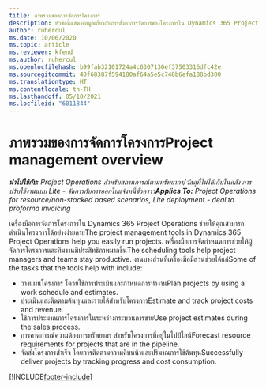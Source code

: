 ```yaml
---
title: ภาพรวมของการจัดการโครงการ
description: หัวข้อนี้แสดงข้อมูลเกี่ยวกับการตั้งค่าการจัดการของโครงการใน Dynamics 365 Project Operations
author: ruhercul
ms.date: 10/06/2020
ms.topic: article
ms.reviewer: kfend
ms.author: ruhercul
ms.openlocfilehash: b99fab32101724a4c6307136ef37503316dfc42e
ms.sourcegitcommit: 40f68387f594180af64a5e5c748b6efa188bd300
ms.translationtype: HT
ms.contentlocale: th-TH
ms.lasthandoff: 05/10/2021
ms.locfileid: "6011844"
---
```

# <a name="project-management-overview"></a><span data-ttu-id="175fa-103">ภาพรวมของการจัดการโครงการ</span><span class="sxs-lookup"><span data-stu-id="175fa-103">Project management overview</span></span>

<span data-ttu-id="175fa-104">_**นำไปใช้กับ:** Project Operations สำหรับสถานการณ์ตามทรัพยากร/วัสดุที่ไม่ได้เก็บในคลัง การปรับใช้งานแบบ Lite - จัดการกับการออกใบแจ้งหนี้ชั่วคราว_</span><span class="sxs-lookup"><span data-stu-id="175fa-104">_**Applies To:** Project Operations for resource/non-stocked based scenarios, Lite deployment - deal to proforma invoicing_</span></span>

<span data-ttu-id="175fa-105">เครื่องมือการจัดการโครงการใน Dynamics 365 Project Operations ช่วยให้คุณสามารถดำเนินโครงการได้อย่างง่ายดาย</span><span class="sxs-lookup"><span data-stu-id="175fa-105">The project management tools in Dynamics 365 Project Operations help you easily run projects.</span></span> <span data-ttu-id="175fa-106">เครื่องมือการจัดกำหนดการช่วยให้ผู้จัดการโครงการและทีมงานมีประสิทธิภาพมากขึ้น</span><span class="sxs-lookup"><span data-stu-id="175fa-106">The scheduling tools help project managers and teams stay productive.</span></span> <span data-ttu-id="175fa-107">งานบางส่วนที่เครื่องมือมีส่วนช่วยได้แก่</span><span class="sxs-lookup"><span data-stu-id="175fa-107">Some of the tasks that the tools help with include:</span></span>

- <span data-ttu-id="175fa-108">วางแผนโครงการ โดวยใช้การประเมินและกำหนดการทำงาน</span><span class="sxs-lookup"><span data-stu-id="175fa-108">Plan projects by using a work schedule and estimates.</span></span>
- <span data-ttu-id="175fa-109">ประเมินและติดตามต้นทุนและรายได้สำหรับโครงการ</span><span class="sxs-lookup"><span data-stu-id="175fa-109">Estimate and track project costs and revenue.</span></span>
- <span data-ttu-id="175fa-110">ใช้การประมาณการโครงการในระหว่างกระบวนการขาย</span><span class="sxs-lookup"><span data-stu-id="175fa-110">Use project estimates during the sales process.</span></span>
- <span data-ttu-id="175fa-111">การคาดการณ์ความต้องการทรัพยากร สำหรับโครงการที่อยู่ในไปป์ไลน์</span><span class="sxs-lookup"><span data-stu-id="175fa-111">Forecast resource requirements for projects that are in the pipeline.</span></span>
- <span data-ttu-id="175fa-112">จัดส่งโครงการสำเร็จ โดยการติดตามความคืบหน้าและปริมาณการใช้ต้นทุน</span><span class="sxs-lookup"><span data-stu-id="175fa-112">Successfully deliver projects by tracking progress and cost consumption.</span></span>


[!INCLUDE[footer-include](../includes/footer-banner.md)]